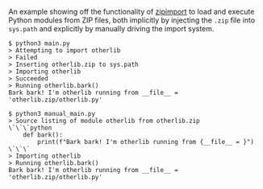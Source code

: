 An example showing off the functionality of [zipimport] to load and execute Python
modules from ZIP files, both implicitly by injecting the `.zip` file into `sys.path`
and explicitly by manually driving the import system.

[zipimport]: https://docs.python.org/3/library/zipimport.html

```
$ python3 main.py
> Attempting to import otherlib
> Failed
> Inserting otherlib.zip to sys.path
> Importing otherlib
> Succeeded
> Running otherlib.bark()
Bark bark! I'm otherlib running from __file__ = 'otherlib.zip/otherlib.py'

$ python3 manual_main.py
> Source listing of module otherlib from otherlib.zip
\`\`\`python
    def bark():
        print(f"Bark bark! I'm otherlib running from {__file__ = }")
\`\`\`
> Importing otherlib
> Running otherlib.bark()
Bark bark! I'm otherlib running from __file__ = 'otherlib.zip/otherlib.py'
```

